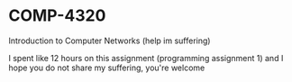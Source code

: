 # COMP-4320
Introduction to Computer Networks (help im suffering)

I spent like 12 hours on this assignment (programming assignment 1) and I hope you do not share my suffering, you're welcome
